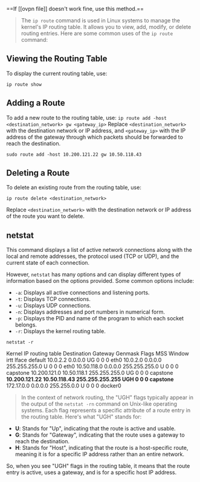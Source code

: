 ==If [[ovpn file]] doesn't work fine, use this method.==


> The `ip route` command is used in Linux systems to manage the kernel's IP routing table. It allows you to view, add, modify, or delete routing entries. Here are some common uses of the `ip route` command:

## **Viewing the Routing Table**
To display the current routing table, use:

`ip route show`

## **Adding a Route**
To add a new route to the routing table, use:
`ip route add -host <destination_network> gw <gateway_ip>`
Replace `<destination_network>` with the destination network or IP address, and `<gateway_ip>` with the IP address of the gateway through which packets should be forwarded to reach the destination.

`sudo route add -host 10.200.121.22 gw 10.50.118.43`
## **Deleting a Route**
To delete an existing route from the routing table, use:

`ip route delete <destination_network>`

Replace `<destination_network>` with the destination network or IP address of the route you want to delete.

## netstat
This command displays a list of active network connections along with the local and remote addresses, the protocol used (TCP or UDP), and the current state of each connection.

However, `netstat` has many options and can display different types of information based on the options provided. Some common options include:

- `-a`: Displays all active connections and listening ports.
- `-t`: Displays TCP connections.
- `-u`: Displays UDP connections.
- `-n`: Displays addresses and port numbers in numerical form.
- `-p`: Displays the PID and name of the program to which each socket belongs.
- `-r`: Displays the kernel routing table.

`netstat -r`

Kernel IP routing table
Destination     Gateway         Genmask              Flags     MSS Window  irtt   Iface
default            10.0.2.2           0.0.0.0                   UG        0       0             0      eth0
10.0.2.0           0.0.0.0            255.255.255.0       U          0       0             0      eth0
10.50.118.0      0.0.0.0            255.255.255.0       U          0       0             0      capstone
10.200.121.0    10.50.118.1      255.255.255.0       UG       0       0             0      capstone
**10.200.121.22  10.50.118.43   255.255.255.255  UGH     0       0             0      capstone**
172.17.0.0        0.0.0.0             255.255.0.0           U          0       0             0      docker0

> In the context of network routing, the "UGH" flags typically appear in the output of the `netstat -rn` command on Unix-like operating systems. Each flag represents a specific attribute of a route entry in the routing table. Here's what "UGH" stands for:

- **U**: Stands for "Up", indicating that the route is active and usable.
- **G**: Stands for "Gateway", indicating that the route uses a gateway to reach the destination.
- **H**: Stands for "Host", indicating that the route is a host-specific route, meaning it is for a specific IP address rather than an entire network.

So, when you see "UGH" flags in the routing table, it means that the route entry is active, uses a gateway, and is for a specific host IP address.
